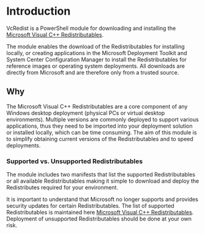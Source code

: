 # Introduction

VcRedist is a PowerShell module for downloading and installing the [Microsoft Visual C++ Redistributables](https://support.microsoft.com/en-au/help/2977003/the-latest-supported-visual-c-downloads).

The module enables the download of the Redistributables for installing locally, or creating applications in the Microsoft Deployment Toolkit and System Center Configuration Manager to install the Redistributables for reference images or operating system deployments. All downloads are directly from Microsoft and are therefore only from a trusted source.

## Why

The Microsoft Visual C++ Redistributables are a core component of any Windows desktop deployment (physical PCs or virtual desktop environments). Multiple versions are commonly deployed to support various applications, thus they need to be imported into your deployment solution or installed locally, which can be time consuming. The aim of this module is to simplify obtaining current versions of the Redistributables and to speed deployments.

### Supported vs. Unsupported Redistributables

The module includes two manifests that list the supported Redistributables or all available Redistributables making it simple to download and deploy the Redistributes required for your environment.

It is important to understand that Microsoft no longer supports and provides security updates for certain Redistributables. The list of supported Redistributables is maintained here [Microsoft Visual C++ Redistributables](https://support.microsoft.com/en-au/help/2977003/the-latest-supported-visual-c-downloads). Deployment of unsupported Redistributables should be done at your own risk.
